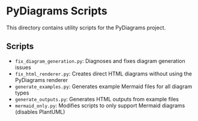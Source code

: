 # PyDiagrams Scripts

This directory contains utility scripts for the PyDiagrams project.

## Scripts

- `fix_diagram_generation.py`: Diagnoses and fixes diagram generation issues
- `fix_html_renderer.py`: Creates direct HTML diagrams without using the PyDiagrams renderer
- `generate_examples.py`: Generates example Mermaid files for all diagram types
- `generate_outputs.py`: Generates HTML outputs from example files
- `mermaid_only.py`: Modifies scripts to only support Mermaid diagrams (disables PlantUML)
